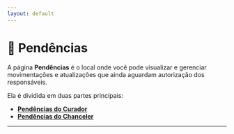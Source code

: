 ```yaml
---
layout: default
---
```


# 📌 Pendências

A página **Pendências** é o local onde você pode visualizar e gerenciar movimentações e atualizações que ainda aguardam autorização dos responsáveis.

Ela é dividida em duas partes principais:

- [**Pendências do Curador**](/3.%20Pendências/3.1%20pendencias-do-curador/index.html)  
- [**Pendências do Chanceler**](/3.%20Pendências/3.2%20pendencias-do-chanceler/index.html)

---